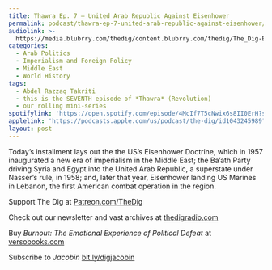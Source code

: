 ```yaml
---
title: Thawra Ep. 7 – United Arab Republic Against Eisenhower
permalink: podcast/thawra-ep-7-united-arab-republic-against-eisenhower/
audiolink: >-
  https://media.blubrry.com/thedig/content.blubrry.com/thedig/The_Dig-EP_441-Takriti.mp3
categories:
  - Arab Politics
  - Imperialism and Foreign Policy
  - Middle East
  - World History
tags:
  - Abdel Razzaq Takriti
  - this is the SEVENTH episode of *Thawra* (Revolution)
  - our rolling mini-series
spotifylink: 'https://open.spotify.com/episode/4McIf7T5cNwix6s8II0ErH?si=082c7069a86a4a67'
applelink: 'https://podcasts.apple.com/us/podcast/the-dig/id1043245989?i=1000652068752'
layout: post
---
```


Today’s installment lays out the the US’s Eisenhower Doctrine, which in 1957 inaugurated a new era of imperialism in the Middle East; the Ba’ath Party driving Syria and Egypt into the United Arab Republic, a superstate under Nasser’s rule, in 1958; and, later that year, Eisenhower landing US Marines in Lebanon, the first American combat operation in the region.

Support The Dig at [Patreon.com/TheDig](http://patreon.com/TheDig)

Check out our newsletter and vast archives at [thedigradio.com](http://thedigradio.com)

Buy *Burnout: The Emotional Experience of Political Defeat* at [versobooks.com](http://versobooks.com)

Subscribe to *Jacobin* [bit.ly/digjacobin](http://bit.ly/digjacobin)
